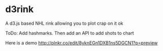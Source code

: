 # d3rink
A d3.js based NHL rink allowing you to plot crap on it ok

ToDo: Add hashmarks. Then add an API to add shots to chart

Here is a demo http://plnkr.co/edit/8yknEGn1DXB1ns5DGCN1?p=preview
